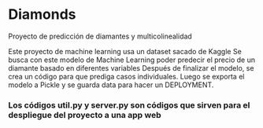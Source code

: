 # Diamonds
Proyecto de predicción de diamantes y multicolinealidad


Este proyecto de machine learning usa un dataset sacado de Kaggle
Se busca con este modelo de Machine Learning poder predecir el precio de un diamante basado en diferentes variables
Después de finalizar el modelo, se crea un código para que prediga casos individuales.
Luego se exporta el modelo a Pickle y se guarda data para hacer un DEPLOYMENT.

### Los códigos util.py y server.py son códigos que sirven para el despliegue del proyecto a una app web
